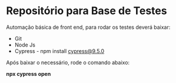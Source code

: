 # Repositório para Base de Testes

Automação básica de front end, para rodar os testes deverá baixar:
- Git
- Node Js
- Cypress - npm install cypress@9.5.0

Após baixar o necessário, rode o comando abaixo:

**npx cypress open**

